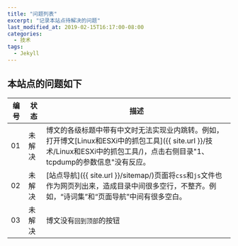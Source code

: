 ```yaml
---
title: "问题列表"
excerpt: "记录本站点待解决的问题"
last_modified_at: 2019-02-15T16:17:00-08:00
categories:
  - 技术
tags:
  - Jekyll
---
```


## 本站点的问题如下

| 编号 | 状态 | 描述                                                     |
| ---  | ------- | -------------------------------------------------------- |
| 01   | 未解决   | 博文的各级标题中带有中文时无法实现业内跳转。例如，打开博文[Linux和ESXi中的抓包工具]({{ site.url }}/技术/Linux和ESXi中的抓包工具/)，点击右侧目录"1、tcpdump的参数信息"没有反应。 |
| 02   | 未解决 | [站点导航]({{ site.url }}/sitemap/)页面将`css`和`js`文件也作为网页列出来，造成目录中间很多空行，不整齐。例如，“诗词集”和“页面导航”中间有很多空白。       |
| 03   | 未解决 | 博文没有`回到顶部`的按钮 |  